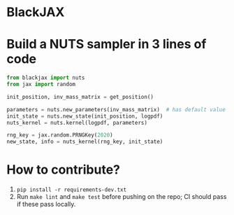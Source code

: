 # BlackJAX

# Build a NUTS sampler in 3 lines of code

```python
from blackjax import nuts
from jax import random

init_position, inv_mass_matrix = get_position()

parameters = nuts.new_parameters(inv_mass_matrix)  # has default value of step_size and num_integration_steps
init_state = nuts.new_state(init_position, logpdf)
nuts_kernel = nuts.kernel(logpdf, parameters)

rng_key = jax.random.PRNGKey(2020)
new_state, info = nuts_kernel(rng_key, init_state)
```

# How to contribute?

1. `pip install -r requirements-dev.txt`
2. Run `make lint` and `make test` before pushing on the repo; CI should pass if
   these pass locally.
